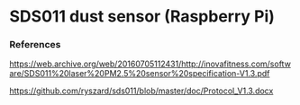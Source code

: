 SDS011 dust sensor (Raspberry Pi)
=================================

### References
<https://web.archive.org/web/20160705112431/http://inovafitness.com/software/SDS011%20laser%20PM2.5%20sensor%20specification-V1.3.pdf>

<https://github.com/ryszard/sds011/blob/master/doc/Protocol_V1.3.docx>
